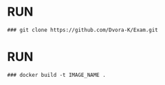 # RUN
    ### git clone https://github.com/Dvora-K/Exam.git
# RUN
    ### docker build -t IMAGE_NAME .
